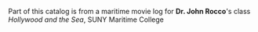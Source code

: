 Part of this catalog is from a maritime movie log for **Dr. John Rocco**'s class *Hollywood and the Sea*, SUNY Maritime College
